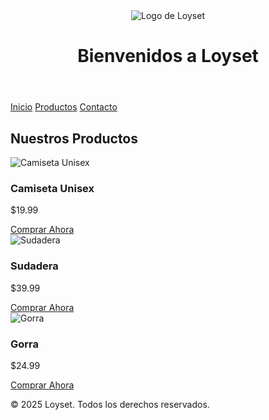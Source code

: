 
 <!DOCTYPE html>
<html lang="es">
<head>
    <meta charset="UTF-8">
    <meta name="viewport" content="width=device-width, initial-scale=1.0">
    <title>Loyset - Tienda de Ropa</title>
    <link rel="stylesheet" href="css/styles.css">
</head>
<body>
    <header>
        <img src="assets/logo.png" alt="Logo de Loyset">
        <h1>Bienvenidos a Loyset</h1>
    </header>
    <nav>
        <a href="#">Inicio</a>
        <a href="#productos">Productos</a>
        <a href="#contacto">Contacto</a>
    </nav>
    <main>
        <section id="productos">
            <h2>Nuestros Productos</h2>
            <div class="productos-grid">
                <!-- Producto 1 -->
                <div class="producto">
                    <img src="assets/producto1.png" alt="Camiseta Unisex">
                    <h3>Camiseta Unisex</h3>
                    <p>$19.99</p>
                    <a href="https://www.printful.com/es/product-template/79809899/e56b91ab048235a945b2d97d7febc4fa" target="_blank" class="boton">Comprar Ahora</a>
                </div>
                <!-- Producto 2 -->
                <div class="producto">
                    <img src="assets/producto2.png" alt="Sudadera">
                    <h3>Sudadera</h3>
                    <p>$39.99</p>
                    <a href="#" target="_blank" class="boton">Comprar Ahora</a>
                </div>
                <!-- Producto 3 -->
                <div class="producto">
                    <img src="assets/producto3.png" alt="Gorra">
                    <h3>Gorra</h3>
                    <p>$24.99</p>
                    <a href="#" target="_blank" class="boton">Comprar Ahora</a>
                </div>
            </div>
        </section>
    </main>
    <footer>
        <p>&copy; 2025 Loyset. Todos los derechos reservados.</p>
    </footer>
</body>
</html>

